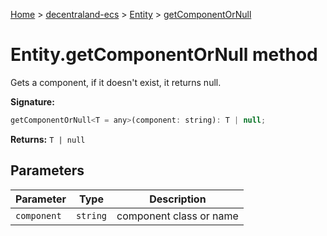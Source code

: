 [Home](./index) &gt; [decentraland-ecs](./decentraland-ecs.md) &gt; [Entity](./decentraland-ecs.entity.md) &gt; [getComponentOrNull](./decentraland-ecs.entity.getcomponentornull.md)

# Entity.getComponentOrNull method

Gets a component, if it doesn't exist, it returns null.

**Signature:**
```javascript
getComponentOrNull<T = any>(component: string): T | null;
```
**Returns:** `T | null`

## Parameters

|  Parameter | Type | Description |
|  --- | --- | --- |
|  `component` | `string` | component class or name |

